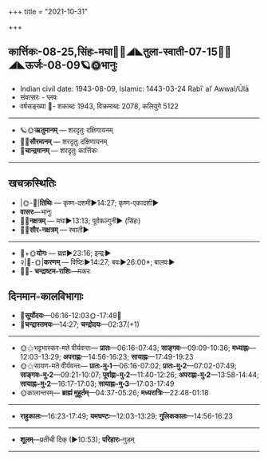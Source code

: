 +++
title = "2021-10-31"

+++
## कार्त्तिकः-08-25,सिंहः-मघा🌛🌌◢◣तुला-स्वाती-07-15🌌🌞◢◣ऊर्जः-08-09🪐🌞भानुः
- Indian civil date: 1943-08-09, Islamic: 1443-03-24 Rabīʿ alʾ Awwal/Ūlā
- संवत्सरः - प्लवः
- वर्षसङ्ख्या 🌛- शकाब्दः 1943, विक्रमाब्दः 2078, कलियुगे 5122
___________________
- 🪐🌞**ऋतुमानम्** — शरदृतुः दक्षिणायनम्
- 🌌🌞**सौरमानम्** — शरदृतुः दक्षिणायनम्
- 🌛**चान्द्रमानम्** — शरदृतुः कार्त्तिकः
___________________


## खचक्रस्थितिः
- |🌞-🌛|**तिथिः** — कृष्ण-दशमी►14:27; कृष्ण-एकादशी►  
- **वासरः**—भानुः  
- 🌌🌛**नक्षत्रम्** — मघा►13:13; पूर्वफल्गुनी► (सिंहः)  
- 🌌🌞**सौर-नक्षत्रम्** — स्वाती►  
___________________
- 🌛+🌞**योगः** — ब्रह्म►23:16; इन्द्रः►  
- २|🌛-🌞|**करणम्** — विष्टिः►14:27; बवः►26:00*; बालवः►  
- 🌌🌛- **चन्द्राष्टम-राशिः**—मकरः  


## दिनमान-कालविभागाः
- 🌅**सूर्योदयः**—06:16-12:03🌞️-17:49🌇  
- 🌛**चन्द्रास्तमयः**—14:27; **चन्द्रोदयः**—02:37(+1)  
___________________
- 🌞⚝भट्टभास्कर-मते वीर्यवन्तः— **प्रातः**—06:16-07:43; **साङ्गवः**—09:09-10:36; **मध्याह्नः**—12:03-13:29; **अपराह्णः**—14:56-16:23; **सायाह्नः**—17:49-19:23  
- 🌞⚝सायण-मते वीर्यवन्तः— **प्रातः-मु॰1**—06:16-07:02; **प्रातः-मु॰2**—07:02-07:49; **साङ्गवः-मु॰2**—09:21-10:07; **पूर्वाह्णः-मु॰2**—11:40-12:26; **अपराह्णः-मु॰2**—13:58-14:44; **सायाह्नः-मु॰2**—16:17-17:03; **सायाह्नः-मु॰3**—17:03-17:49  
- 🌞कालान्तरम्— **ब्राह्मं मुहूर्तम्**—04:37-05:26; **मध्यरात्रिः**—22:48-01:18  
___________________
- **राहुकालः**—16:23-17:49; **यमघण्टः**—12:03-13:29; **गुलिककालः**—14:56-16:23  
___________________
- **शूलम्**—प्रतीची दिक् (►10:53); **परिहारः**–गुडम्  
___________________
